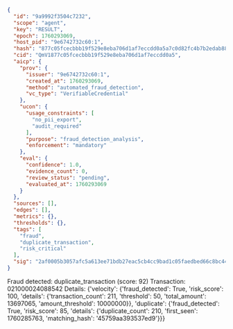 ```json
{
  "id": "9a9992f3504c7232",
  "scope": "agent",
  "key": "RESULT",
  "epoch": 1760293069,
  "host_pid": "9e6742732c60:1",
  "hash": "877c05fcecbbb19f529e8eba706d1af7eccdd0a5a7c0d82fc4b7b2edab88dbe1",
  "cid": "QmV1877c05fcecbbb19f529e8eba706d1af7eccdd0a5",
  "aicp": {
    "prov": {
      "issuer": "9e6742732c60:1",
      "created_at": 1760293069,
      "method": "automated_fraud_detection",
      "vc_type": "VerifiableCredential"
    },
    "ucon": {
      "usage_constraints": [
        "no_pii_export",
        "audit_required"
      ],
      "purpose": "fraud_detection_analysis",
      "enforcement": "mandatory"
    },
    "eval": {
      "confidence": 1.0,
      "evidence_count": 0,
      "review_status": "pending",
      "evaluated_at": 1760293069
    }
  },
  "sources": [],
  "edges": [],
  "metrics": {},
  "thresholds": {},
  "tags": [
    "fraud",
    "duplicate_transaction",
    "risk_critical"
  ],
  "sig": "2af0005b3057afc5a613ee71bdb27eac5cb4cc9bad1c05faedbed66c8bc441ac"
}
```

Fraud detected: duplicate_transaction (score: 92)
Transaction: 021000024088542
Details: {'velocity': {'fraud_detected': True, 'risk_score': 100, 'details': {'transaction_count': 211, 'threshold': 50, 'total_amount': 13697065, 'amount_threshold': 10000000}}, 'duplicate': {'fraud_detected': True, 'risk_score': 85, 'details': {'duplicate_count': 210, 'first_seen': 1760285763, 'matching_hash': '45759aa393537ed9'}}}
